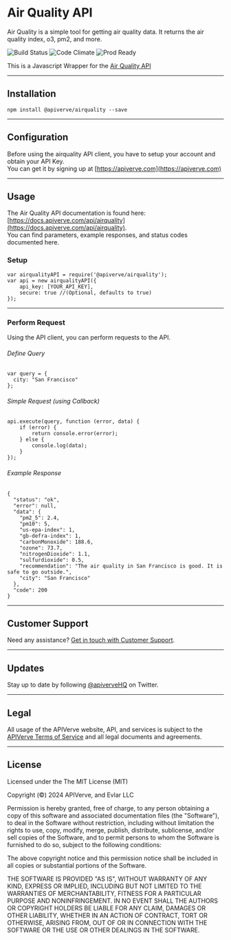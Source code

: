 Air Quality API
============

Air Quality is a simple tool for getting air quality data. It returns the air quality index, o3, pm2, and more.

![Build Status](https://img.shields.io/badge/build-passing-green)
![Code Climate](https://img.shields.io/badge/maintainability-B-purple)
![Prod Ready](https://img.shields.io/badge/production-ready-blue)

This is a Javascript Wrapper for the [Air Quality API](https://apiverve.com/marketplace/api/airquality)

---

## Installation
	npm install @apiverve/airquality --save

---

## Configuration

Before using the airquality API client, you have to setup your account and obtain your API Key.  
You can get it by signing up at [https://apiverve.com](https://apiverve.com)

---

## Usage

The Air Quality API documentation is found here: [https://docs.apiverve.com/api/airquality](https://docs.apiverve.com/api/airquality).  
You can find parameters, example responses, and status codes documented here.

### Setup

```
var airqualityAPI = require('@apiverve/airquality');
var api = new airqualityAPI({
    api_key: [YOUR_API_KEY],
    secure: true //(Optional, defaults to true)
});
```

---


### Perform Request
Using the API client, you can perform requests to the API.

###### Define Query

```
var query = {
  city: "San Francisco"
};
```

###### Simple Request (using Callback)

```
api.execute(query, function (error, data) {
    if (error) {
        return console.error(error);
    } else {
        console.log(data);
    }
});
```

###### Example Response

```
{
  "status": "ok",
  "error": null,
  "data": {
    "pm2_5": 2.4,
    "pm10": 5,
    "us-epa-index": 1,
    "gb-defra-index": 1,
    "carbonMonoxide": 188.6,
    "ozone": 73.7,
    "nitrogenDioxide": 1.1,
    "sulfurdioxide": 0.5,
    "recommendation": "The air quality in San Francisco is good. It is safe to go outside.",
    "city": "San Francisco"
  },
  "code": 200
}
```

---

## Customer Support

Need any assistance? [Get in touch with Customer Support](https://apiverve.com/contact).

---

## Updates
Stay up to date by following [@apiverveHQ](https://twitter.com/apiverveHQ) on Twitter.

---

## Legal

All usage of the APIVerve website, API, and services is subject to the [APIVerve Terms of Service](https://apiverve.com/terms) and all legal documents and agreements.

---

## License
Licensed under the The MIT License (MIT)

Copyright (&copy;) 2024 APIVerve, and Evlar LLC

Permission is hereby granted, free of charge, to any person obtaining a copy of this software and associated documentation files (the "Software"), to deal in the Software without restriction, including without limitation the rights to use, copy, modify, merge, publish, distribute, sublicense, and/or sell copies of the Software, and to permit persons to whom the Software is furnished to do so, subject to the following conditions:

The above copyright notice and this permission notice shall be included in all copies or substantial portions of the Software.

THE SOFTWARE IS PROVIDED "AS IS", WITHOUT WARRANTY OF ANY KIND, EXPRESS OR IMPLIED, INCLUDING BUT NOT LIMITED TO THE WARRANTIES OF MERCHANTABILITY, FITNESS FOR A PARTICULAR PURPOSE AND NONINFRINGEMENT. IN NO EVENT SHALL THE AUTHORS OR COPYRIGHT HOLDERS BE LIABLE FOR ANY CLAIM, DAMAGES OR OTHER LIABILITY, WHETHER IN AN ACTION OF CONTRACT, TORT OR OTHERWISE, ARISING FROM, OUT OF OR IN CONNECTION WITH THE SOFTWARE OR THE USE OR OTHER DEALINGS IN THE SOFTWARE.